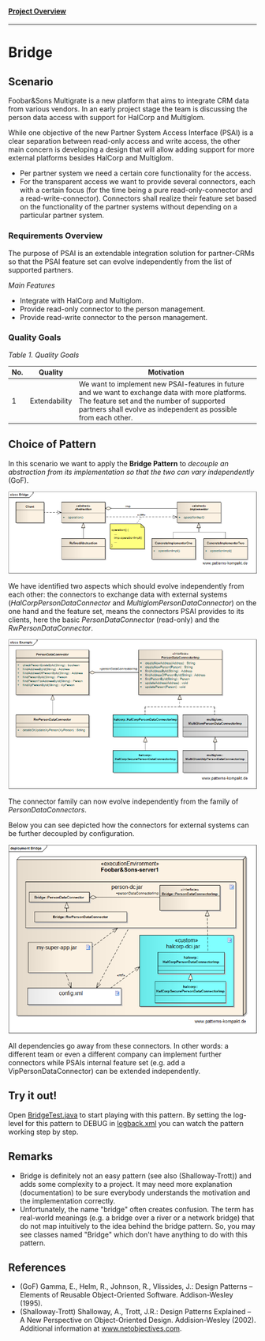 #### [Project Overview](../../../../../../../README.md)
----

# Bridge

## Scenario

Foobar&Sons Multigrate is a new platform that aims to integrate CRM data from various vendors.
In an early project stage the team is discussing the person data access with support for HalCorp and Multiglom.

While one objective of the new Partner System Access Interface (PSAI) is a clear separation between read-only access and write access, the other main concern is developing a design that will allow adding support for more external platforms besides HalCorp and Multiglom.

* Per partner system we need a certain core functionality for the access.
* For the transparent access we want to provide several connectors, each with a certain focus (for the time being a pure read-only-connector and a read-write-connector). Connectors shall realize their feature set based on the functionality of the partner systems without depending on a particular partner system.

### Requirements Overview

The purpose of PSAI is an extendable integration solution for partner-CRMs so that the PSAI feature set can evolve independently from the list of supported partners.

_Main Features_

* Integrate with HalCorp and Multiglom.
* Provide read-only connector to the person management.
* Provide read-write connector to the person management.

### Quality Goals

_Table 1. Quality Goals_

No.|Quality|Motivation
---|-------|----------
1|Extendability|We want to implement new PSAI-features in future and we want to exchange data with more platforms. The feature set and the number of supported partners shall evolve as independent as possible from each other.

## Choice of Pattern
In this scenario we want to apply the **Bridge Pattern** to _decouple an abstraction from its implementation so that the two can vary independently_ (GoF). 

![Test](../../../../../../../doc/patterns/images/bridge_cn.png)

We have identified two aspects which should evolve independently from each other: the connectors to exchange data with external systems (_HalCorpPersonDataConnector_ and _MultiglomPersonDataConnector_) on the one hand and the feature set, means the connectors PSAI provides to its clients, here the basic _PersonDataConnector_ (read-only) and the _RwPersonDataConnector_.

![Test](../../../../../../../doc/patterns/images/bridge_cx.png)

The connector family can now evolve independently from the family of _PersonDataConnectors_.

Below you can see depicted how the connectors for external systems can be further decoupled by configuration. 

![Test](../../../../../../../doc/patterns/images/bridge_px.png)

All dependencies go away from these connectors. In other words: a different team or even a different company can implement further connectors while PSAIs internal feature set (e.g. add a VipPersonDataConnector) can be extended independently.

## Try it out!

Open [BridgeTest.java](BridgeTest.java) to start playing with this pattern. By setting the log-level for this pattern to DEBUG in [logback.xml](../../../../../../../src/main/resources/logback.xml) you can watch the pattern working step by step.

## Remarks
* Bridge is definitely not an easy pattern (see also (Shalloway-Trott)) and adds some complexity to a project. It may need more explanation (documentation) to be sure everybody understands the motivation and the implementation correctly.
* Unfortunately, the name "bridge" often creates confusion. The term has real-world meanings (e.g. a bridge over a river or a network bridge) that do not map intuitively to the idea behind the bridge pattern. So, you may see classes named "Bridge" which don't have anything to do with this pattern.

## References

* (GoF) Gamma, E., Helm, R., Johnson, R., Vlissides, J.: Design Patterns – Elements of Reusable Object-Oriented Software. Addison-Wesley (1995).
* (Shalloway-Trott) Shalloway, A., Trott, J.R.: Design Patterns Explained – A New Perspective on Object-Oriented Design. Addision-Wesley (2002). Additional information at www.netobjectives.com.
